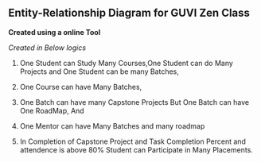 ## Entity-Relationship Diagram for GUVI Zen Class

**Created using a online Tool**

*Created in Below logics*


1. One Student can Study Many Courses,One Student can do Many Projects and One Student can be many Batches,


2. One Course can have Many Batches,


3. One Batch can have many Capstone Projects But One Batch can have One RoadMap, And 


4. One Mentor can have Many Batches and many roadmap


5. In Completion of Capstone Project and Task Completion Percent and attendence is above 80% Student can Participate in Many Placements.     